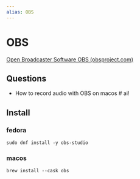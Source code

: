 ```yaml
---
alias: OBS
---
```

# OBS

[Open Broadcaster Software  OBS (obsproject.com)](https://obsproject.com/)

## Questions

- How to record audio with OBS on macos # ai! 

## Install

### fedora

```shell
sudo dnf install -y obs-studio
```
### macos

```shell
brew install --cask obs
```